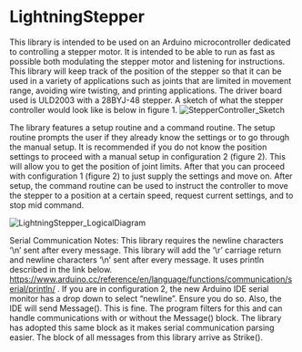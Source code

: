 # LightningStepper
  This library is intended to be used on an Arduino microcontroller dedicated to controlling a stepper motor. It is intended to be able to run as fast as possible both modulating the stepper motor and listening for instructions. This library will keep track of the position of the stepper so that it can be used in a variety of applications such as joints that are limited in movement range, avoiding wire twisting, and printing applications. The driver board used is ULD2003 with a 28BYJ-48 stepper. A sketch of what the stepper controller would look like is below in figure 1.
![StepperController_Sketch](https://user-images.githubusercontent.com/62961062/187461104-c171f575-a68b-4306-ad2e-efa37dbb52f2.jpg)

  The library features a setup routine and a command routine. The setup routine prompts the user if they already know the settings or to go through the manual setup. It is recommended if you do not know the position settings to proceed with a manual setup in configuration 2 (figure 2). This will allow you to get the position of joint limits. After that you can proceed with configuration 1 (figure 2) to just supply the settings and move on. After setup, the command routine can be used to instruct the controller to move the stepper to a position at a certain speed, request current settings, and to stop mid command.

![LightningStepper_LogicalDiagram](https://user-images.githubusercontent.com/62961062/187461511-234f4707-908e-4d93-a091-7bb13695cb58.jpeg)

Serial Communication Notes:	
  This library requires the newline characters ‘\n’ sent after every message. This library will add the ‘\r’ carriage return and newline characters ‘\n’ sent after every message. It uses println described in the link below.
https://www.arduino.cc/reference/en/language/functions/communication/serial/println/ .
  If you are in configuration 2, the new Arduino IDE serial monitor has a drop down to select “newline”. Ensure you do so. Also, the IDE will send Message(<whatever you typed>). This is fine. The program filters for this and can handle communications with or without the Message() block. The library has adopted this same block as it makes serial communication parsing easier. The block of all messages from this library arrive as Strike(<the response>).

